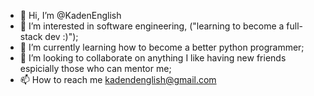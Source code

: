 - 👋 Hi, I’m @KadenEnglish
- 👀 I’m interested in software engineering, ("learning to become a full-stack dev :)");
- 🌱 I’m currently learning how to become a better python programmer;
- 💞️ I’m looking to collaborate on anything I like having new friends espicially those who can mentor me;
- 📫 How to reach me kadendenglish@gmail.com

<!---
KadenEnglish/KadenEnglish is a ✨ special ✨ repository because its `README.md` (this file) appears on your GitHub profile.
You can click the Preview link to take a look at your changes.
--->
